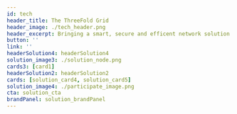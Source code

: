 ```yaml
---
id: tech
header_title: The ThreeFold Grid
header_image: ./tech_header.png
header_excerpt: Bringing a smart, secure and efficent network solution that allows anyone (farmers) to connect capacity and participate in the internet economy. An upgrade from today’s centralized data center model.
button: ''
link: ''
headerSolution4: headerSolution4
solution_image3: ./solution_node.png
cards3: [card1]
headerSolution2: headerSolution2
cards: [solution_card4, solution_card5]
solution_image4: ./participate_image.png
cta: solution_cta
brandPanel: solution_brandPanel
---
```


<!-- 
featuresMain: Feature_main
features: [high_durability, versatility, value_based_price, variety] -->

<!-- signup: solution_signup -->

<!-- productData: [solution_product1, solution_product2, solution_product3] -->

<!-- header_title: Powering the next-gen Internet
header_image: ./solution_header.png
header_altImg: solution_header
header_excerpt: Our open-source lightweight OS and autonomous technology powers the decentralization of the Internet with more Security, Privacy & Performance-Efficiency. -->

<!-- slides:
  [
    performance,
    privacy,
    security,
    inclusive,
    sustainable,
  ] -->

<!--   cta: solution_cta -->

<!-- solution_image: ./grid_live.png -->
<!-- headerSolution3: headerSolution3 -->


<!-- header: solution_header
solution_image2: ./solution_image.png -->

<!--  -->